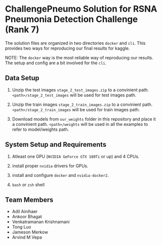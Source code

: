 # ChallengePneumo Solution for RSNA Pneumonia Detection Challenge (Rank 7)

The solution files are organized in two directories `docker` and `cli`. This provides two ways for reproducing our final results for kaggle.

NOTE: The `docker` way is the most reliable way of reproducing our results. The setup and config are a bit involved for the `cli`.

## Data Setup

1. Unzip the test images `stage_2_test_images.zip` to a convinient path. `<path>/stage_2_test_images` will be used for test images path.

2. Unzip the train images `stage_2_train_images.zip` to a convinient path. `<path>/stage_2_train_images` will be used for train images path.

3. Download models from `our_weights` folder in this repository and place it a convinient path. `<path>/weights` will be used in all the examples to refer to model/weights path.

## System Setup and Requirements

1. Atleast one GPU (`NVIDIA GeForce GTX 180Ti` or up) and 4 CPUs.

2. install proper `nvidia` drivers for GPUs.

3. install and configure `docker` and `nvidia-docker2`.

4. `bash` or `zsh` shell

## Team Members

* Adil Ainihaer
* Ankoor Bhagat
* Venkatramanan Krishnamani
* Tong Luo
* Jameson Merkow
* Arvind M Vepa
